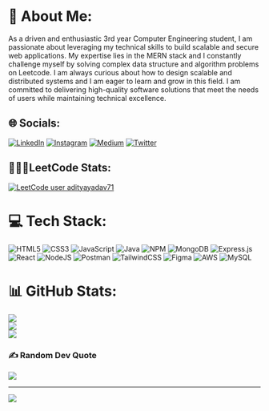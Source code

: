 # 💫 About Me:
As a driven and enthusiastic 3rd year Computer Engineering student, I am passionate about leveraging my technical skills to build scalable and secure web applications. My expertise lies in the MERN stack and I constantly challenge myself by solving complex data structure and algorithm problems on Leetcode. I am always curious about how to design scalable and distributed systems and I am eager to learn and grow in this field. I am committed to delivering high-quality software solutions that meet the needs of users while maintaining technical excellence.<br>


## 🌐 Socials:
[![LinkedIn](https://img.shields.io/badge/LinkedIn-%230077B5.svg?logo=linkedin&logoColor=white)](https://linkedin.com/in/aditya-yadav-013865213) [![Instagram](https://img.shields.io/badge/Instagram-%23E4405F.svg?logo=Instagram&logoColor=white)](https://instagram.com/aditya.yadav908)  [![Medium](https://img.shields.io/badge/Medium-12100E?logo=medium&logoColor=white)](https://medium.com/@@adityayadav1088) [![Twitter](https://img.shields.io/badge/Twitter-%231DA1F2.svg?logo=Twitter&logoColor=white)](https://twitter.com/Aditya7169)

## 🧑🏽‍💻LeetCode Stats:
[![LeetCode user adityayadav71](https://img.shields.io/badge/dynamic/json?style=for-the-badge&labelColor=black&color=%23ffa116&label=Problems%20solved%20on%20LeetCode&query=solved&url=https%3A%2F%2Fleetcode-badge.vercel.app%2Fapi%2Fusers%2Fadityayadav71&logo=leetcode&logoColor=yellow)](https://leetcode.com/adityayadav71/)

# 💻 Tech Stack:
![HTML5](https://img.shields.io/badge/html5-%23E34F26.svg?style=for-the-badge&logo=html5&logoColor=white) ![CSS3](https://img.shields.io/badge/css3-%231572B6.svg?style=for-the-badge&logo=css3&logoColor=white) ![JavaScript](https://img.shields.io/badge/javascript-%23323330.svg?style=for-the-badge&logo=javascript&logoColor=%23F7DF1E) ![Java](https://img.shields.io/badge/java-%23ED8B00.svg?style=for-the-badge&logo=java&logoColor=white) ![NPM](https://img.shields.io/badge/NPM-%23000000.svg?style=for-the-badge&logo=npm&logoColor=white) ![MongoDB](https://img.shields.io/badge/MongoDB-%234ea94b.svg?style=for-the-badge&logo=mongodb&logoColor=white) ![Express.js](https://img.shields.io/badge/express.js-%23404d59.svg?style=for-the-badge&logo=express&logoColor=%2361DAFB) ![React](https://img.shields.io/badge/react-%2320232a.svg?style=for-the-badge&logo=react&logoColor=%2361DAFB) ![NodeJS](https://img.shields.io/badge/node.js-6DA55F?style=for-the-badge&logo=node.js&logoColor=white) ![Postman](https://img.shields.io/badge/Postman-FF6C37?style=for-the-badge&logo=postman&logoColor=white) ![TailwindCSS](https://img.shields.io/badge/tailwindcss-%2338B2AC.svg?style=for-the-badge&logo=tailwind-css&logoColor=white) ![Figma](https://img.shields.io/badge/figma-%23F24E1E.svg?style=for-the-badge&logo=figma&logoColor=white) ![AWS](https://img.shields.io/badge/AWS-%23FF9900.svg?style=for-the-badge&logo=amazon-aws&logoColor=white) ![MySQL](https://img.shields.io/badge/mysql-%2300f.svg?style=for-the-badge&logo=mysql&logoColor=white) 

# 📊 GitHub Stats:

![](https://github-readme-stats.vercel.app/api?username=adityayadav71&theme=dark&hide_border=false&include_all_commits=true&count_private=true)<br/>
![](https://github-readme-streak-stats.herokuapp.com/?user=adityayadav71&theme=dark&hide_border=false)<br/>
![](https://github-readme-stats.vercel.app/api/top-langs/?username=adityayadav71&theme=dark&hide_border=false&include_all_commits=true&count_private=true&layout=compact)

### ✍️ Random Dev Quote
![](https://quotes-github-readme.vercel.app/api?type=horizontal&theme=radical)

---
[![](https://visitcount.itsvg.in/api?id=adityayadav71&icon=8&color=1)](https://visitcount.itsvg.in)
